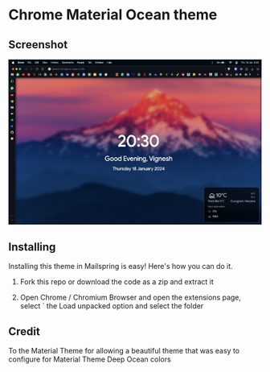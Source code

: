 # Chrome Material Ocean theme

## Screenshot

![Alt text](/screenshot/sample.jpeg?raw=true "Chrome Material Ocean Theme")

## Installing

Installing this theme in Mailspring is easy! Here's how you can do it.

1. Fork this repo or download the code as a zip and extract it

2. Open Chrome / Chromium Browser and open the extensions page, select `
the Load unpacked option and select the folder

## Credit
To the Material Theme for allowing a beautiful theme that was easy to configure for Material Theme Deep Ocean colors


